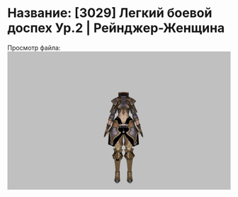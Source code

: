 # Название: [3029] Легкий боевой доспех Ур.2 | Рейнджер-Женщина

Просмотр файла:
![p030002.png](p030002.png)